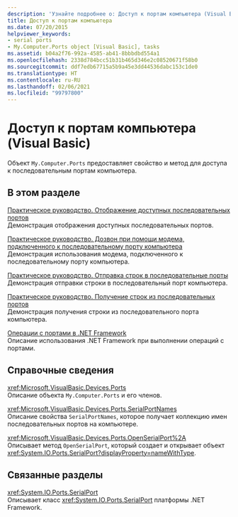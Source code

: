 ```yaml
---
description: 'Узнайте подробнее о: Доступ к портам компьютера (Visual Basic)'
title: Доступ к портам компьютера
ms.date: 07/20/2015
helpviewer_keywords:
- serial ports
- My.Computer.Ports object [Visual Basic], tasks
ms.assetid: b04a2f76-992a-4585-ab41-8bbbdbd554a1
ms.openlocfilehash: 2338d784bcc51b31b465d346e2c08520671f58b0
ms.sourcegitcommit: ddf7edb67715a5b9a45e3dd44536dabc153c1de0
ms.translationtype: HT
ms.contentlocale: ru-RU
ms.lasthandoff: 02/06/2021
ms.locfileid: "99797800"
---
```

# <a name="accessing-the-computers-ports-visual-basic"></a>Доступ к портам компьютера (Visual Basic)

Объект `My.Computer.Ports` предоставляет свойство и метод для доступа к последовательным портам компьютера.  
  
## <a name="in-this-section"></a>В этом разделе  

 [Практическое руководство. Отображение доступных последовательных портов](how-to-show-available-serial-ports.md)  
 Демонстрация отображения доступных последовательных портов.  
  
 [Практическое руководство. Дозвон при помощи модема, подключенного к последовательному порту компьютера](how-to-dial-modems-attached-to-serial-ports.md)  
 Демонстрация использования модема, подключенного к последовательному порту компьютера.  
  
 [Практическое руководство. Отправка строк в последовательные порты](how-to-send-strings-to-serial-ports.md)  
 Демонстрация отправки строки в последовательный порт компьютера.  
  
 [Практическое руководство. Получение строк из последовательных портов](how-to-receive-strings-from-serial-ports.md)  
 Демонстрация получения строки из последовательного порта компьютера.  
  
 [Операции с портами в .NET Framework](port-operations-in-the-net-framework.md)  
 Описание использования .NET Framework при выполнении операций с портами.  
  
## <a name="reference"></a>Справочные сведения  

 <xref:Microsoft.VisualBasic.Devices.Ports>  
 Описание объекта `My.Computer.Ports` и его членов.  
  
 <xref:Microsoft.VisualBasic.Devices.Ports.SerialPortNames>  
 Описание свойства `SerialPortNames`, которое получает коллекцию имен последовательных портов на компьютере.  
  
 <xref:Microsoft.VisualBasic.Devices.Ports.OpenSerialPort%2A>  
 Описывает метод `OpenSerialPort`, который создает и открывает объект <xref:System.IO.Ports.SerialPort?displayProperty=nameWithType>.  
  
## <a name="related-sections"></a>Связанные разделы  

 <xref:System.IO.Ports.SerialPort>  
 Описывает класс <xref:System.IO.Ports.SerialPort> платформы .NET Framework.
